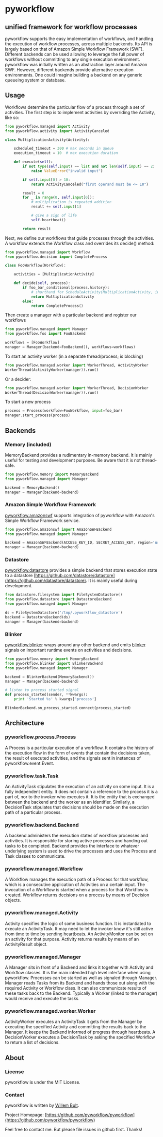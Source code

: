 # pyworkflow

## unified framework for workflow processes

pyworkflow supports the easy implementation of workflows, and handling the
execution of workflow processes, across multiple backends. Its API is largely
based on that of Amazon Simple Workflow Framework (SWF). Different backends
can be used allowing to leverage the full power of workflows without
committing to any single execution environment. pyworkflow was initially
written as an abstraction layer around Amazon SWF. However, different backends
provide alternative execution environments. One could imagine building a
backend on any generic queueing system or database.

## Usage

Workflows determine the particular flow of a process through a set of
activities. The first step is to implement activities by overriding the
Activity, like so:

````python
from pyworkflow.managed import Activity
from pyworkflow.activity import ActivityCanceled

class MultiplicationActivity(Activity):

	scheduled_timeout = 300 # max seconds in queue
	execution_timeout = 10  # max execution duration

	def execute(self):
		if not type(self.input) == list and not len(self.input) == 2:
			raise ValueError("invalid input")

		if self.input[0] > 10:
			return ActivityCanceled("first operand must be <= 10")

		result = 0
		for _ in range(0, self.input[0]):
			# multiplication is repeated addition
			result += self.input[1]

			# give a sign of life
			self.heartbeat()

		return result
````

Next, we define our workflows that guide processes through the activities. A
workflow extends the Workflow class and overrides its decide() method:

````python
from pyworkflow.managed import Workflow
from pyworkflow.decision import CompleteProcess

class FooWorkflow(Workflow):

	activities = [MultiplicationActivity]

	def decide(self, process):
		if foo_bar_conditional(process.history):
			# shorthand for ScheduleActivity(MultiplicationActivity, input=process.input)
			return MultiplicationActivity
		else:
			return CompleteProcess()
````

Then create a manager with a particular backend and register our workflows

````python
from pyworkflow.managed import Manager
from pyworkflow.foo import FooBackend

workflows = [FooWorkflow]
manager = Manager(backend=FooBackend(), workflows=workflows)
````

To start an activity worker (in a separate thread/process; is blocking)
````python
from pyworkflow.managed.worker import WorkerThread, ActivityWorker
WorkerThread(ActivityWorker(manager)).run()
````

Or a decider:
````python
from pyworkflow.managed.worker import WorkerThread, DecisionWorker
WorkerThread(DecisionWorker(manager)).run()
````

To start a new process
````python
process = Process(workflow=FooWorkflow, input=foo_bar)
manager.start_process(process)
````

## Backends

### Memory (included)

MemoryBackend provides a rudimentary in-memory backend. It is mainly useful
for testing and development purposes. Be aware that it is not thread-safe.

````python
from pyworkflow.memory import MemoryBackend
from pyworkflow.managed import Manager

backend = MemoryBackend()
manager = Manager(backend=backend)
````

### Amazon Simple Workflow Framework

[pyworkflow.amazonswf](https://github.com/pyworkflow/pyworkflow.amazonswf) supports integration of pyworkflow with Amazon's Simple
Workflow Framework service.

````python
from pyworkflow.amazonswf import AmazonSWFBackend
from pyworkflow.managed import Manager

backend = AmazonSWFBackend(ACCESS_KEY_ID, SECRET_ACCESS_KEY, region='us-east-1', domain='foo.bar')
manager = Manager(backend=backend)
````

### Datastore

[pyworkflow.datastore](https://github.com/pyworkflow/pyworkflow.datastore) provides a simple backend that stores execution state to a
datastore [https://github.com/datastore/datastore](https://github.com/datastore/datastore). It is mainly useful 
during development.

````python
from datastore.filesystem import FileSystemDatastore()
from pyworkflow.datastore import DatastoreBackend
from pyworkflow.managed import Manager

ds = FileSystemDatastore('/tmp/.pyworkflow_datastore')
backend = DatastoreBackend(ds)
manager = Manager(backend=backend)
````

### Blinker

[pyworkflow.blinker](https://github.com/pyworkflow/pyworkflow.blinker) wraps around any other backend and emits [blinker](http://pythonhosted.org/blinker/) signals on
important runtime events on activities and decisions.

````python
from pyworkflow.memory import MemoryBackend
from pyworkflow.blinker import BlinkerBackend
from pyworkflow.managed import Manager

backend = BlinkerBackend(MemoryBackend())
manager = Manager(backend=backend)

# listen to process started signal
def process_started(sender, **kwargs):
	print 'Started %s' % kwargs['process']

BlinkerBackend.on_process_started.connect(process_started)
````

## Architecture

### pyworkflow.process.Process

A Process is a particular execution of a workflow. It contains the history of
the execution flow in the form of events that contain the decisions taken, the
result  of executed activities, and the signals sent in instances of
pyworkflow.event.Event.

### pyworkflow.task.Task

An ActivityTask stipulates the execution of an activity on some input. It is a
fully independent entity. It does not contain a reference to the process it is
a part of, nor to the invoker who executes it. It is the entity that is
exchanged between the backend and the worker as an identifier. Similarly, a
DecisionTask stipulates that decisions should be made on the execution path of
a particular process.

### pyworkflow.backend.Backend

A backend administers the execution states of workflow processes and
activities. It is responsible for storing active processes and handing out
tasks to be completed. Backend provides the interface to whatever underlying
system is used to drive the processes and uses the Process and Task classes to
communicate.

### pyworkflow.managed.Workflow

A Workflow manages the execution path of a Process for that workflow, which is
a consecutive application of Activities on a certain input. The invocation of
a Workflow is started when a process for that Workflow is created. Workflow
returns decisions on a process by means of Decision objects.

### pyworkflow.managed.Activity

Activity specifies the logic of some business function. It is instantiated to
execute an ActivityTask. It may need to let the invoker know it's still active
from time to time by sending heartbeats. An ActivityMonitor can be set on an
activity for that purpose. Activity returns results by means of an
ActivityResult object.

### pyworkflow.managed.Manager

A Manager sits in front of a Backend and links it together with Activity and
Workflow classes. It is the main intended high level interface when using
pyworkflow. Processes can be started as well as signaled through Manager.
Manager reads Tasks from its Backend and hands those out along with the
required Activity or Workflow class. It can also communicate results of these
tasks back to the Backend. Typically a Worker (linked to the manager) would
receive and execute the tasks.

### pyworkflow.managed.worker.Worker

ActivityWorker executes an ActivityTask it gets from the Manager by executing
the specified Activity and committing the results back to the Manager. It
keeps the Backend informed of progress through heartbeats. A DecisionWorker
executes a DecisionTask by asking the specified Workflow to return a list of
decisions.


## About

### License

pyworkflow is under the MIT License.

### Contact

pyworkflow is written by [Willem Bult](https://github.com/willembult).

Project Homepage: [https://github.com/pyworkflow/pyworkflow](https://github.com/pyworkflow/pyworkflow)

Feel free to contact me. But please file issues in github first. Thanks!
